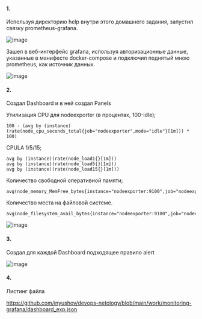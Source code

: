 #### 1.

Используя директорию help внутри этого домашнего задания, запустил связку prometheus-grafana.

![image](https://github.com/inyushov/devops-netology/assets/127683348/cf258f95-eb31-4f46-9887-c050ffd4dbe8)

Зашел в веб-интерфейс grafana, используя авторизационные данные, указанные в манифесте docker-compose и подключил поднятый мною prometheus, как источник данных.

![image](https://github.com/inyushov/devops-netology/assets/127683348/cca3f80b-d0a2-425f-871f-0a8f9e9d049e)


#### 2.

Создал Dashboard и в ней создал Panels

Утилизация CPU для nodeexporter (в процентах, 100-idle);
```
100 - (avg by (instance) (rate(node_cpu_seconds_total{job="nodeexporter",mode="idle"}[1m])) * 100)
```

CPULA 1/5/15;
```
avg by (instance)(rate(node_load1{}[1m]))
avg by (instance)(rate(node_load5{}[1m]))
avg by (instance)(rate(node_load15{}[1m]))
```
Количество свободной оперативной памяти;
```
avg(node_memory_MemFree_bytes{instance="nodeexporter:9100",job="nodeexporter"})
```

Количество места на файловой системе.
```
avg(node_filesystem_avail_bytes{instance="nodeexporter:9100",job="nodeexporter"})
```
![image](https://github.com/inyushov/devops-netology/assets/127683348/f86efd85-0631-402f-bf25-af5682151fec)

#### 3.

Создал для каждой Dashboard подходящее правило alert

![image](https://github.com/inyushov/devops-netology/assets/127683348/b0c2e3bf-bff2-47af-8c21-bdc415f593f4)

#### 4.

Листинг файла

https://github.com/inyushov/devops-netology/blob/main/work/monitoring-grafana/dashboard_exp.json



